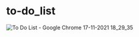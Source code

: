 # to-do_list
![To Do List - Google Chrome 17-11-2021 18_29_35](https://user-images.githubusercontent.com/81861223/142205439-8515ab14-286c-47fd-9015-8e14ff8f5812.png)
